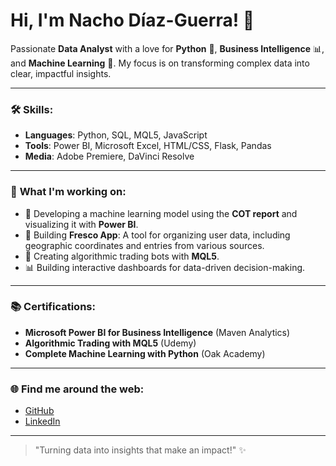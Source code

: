 # Hi, I'm Nacho Díaz-Guerra! 👋

Passionate **Data Analyst** with a love for **Python** 🐍, **Business Intelligence** 📊, and **Machine Learning** 🤖. My focus is on transforming complex data into clear, impactful insights.

---

### 🛠️ **Skills**:
- **Languages**: Python, SQL, MQL5, JavaScript
- **Tools**: Power BI, Microsoft Excel, HTML/CSS, Flask, Pandas
- **Media**: Adobe Premiere, DaVinci Resolve

---

### 🧠 **What I'm working on**:
- 📝 Developing a machine learning model using the **COT report** and visualizing it with **Power BI**.
- 🍃 Building **Fresco App**: A tool for organizing user data, including geographic coordinates and entries from various sources.
- 🤖 Creating algorithmic trading bots with **MQL5**.
- 📊 Building interactive dashboards for data-driven decision-making.

---

### 📚 **Certifications**:
- **Microsoft Power BI for Business Intelligence** (Maven Analytics)
- **Algorithmic Trading with MQL5** (Udemy)
- **Complete Machine Learning with Python** (Oak Academy)

---

### 🌐 **Find me around the web**:
- [GitHub](https://github.com/nachodiazguerra)
- [LinkedIn](https://linkedin.com/in/nachodiazguerra)

---

> "Turning data into insights that make an impact!" ✨
